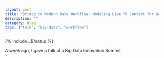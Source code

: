 ```yaml
---
layout: post
title: "Bridge to Modern Data Workflow: Modeling Live TV Content for Second Screen"
description: ""
category: blag 
tags: ["talk", "big-data", "workflow"]
---
```

{% include JB/setup %}

A week ago, I gave a talk at a Big Data Innovation Summit.
